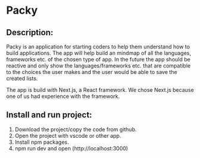 # Packy

## Description:

Packy is an application for starting coders to help them understand how to build applications. The app will help build an mindmap of all the languages, frameworks etc. of the chosen type of app. In the future the app should be reactive and only show the languages/frameworks etc. that are compatible to the choices the user makes and the user would be able to save the created lists.

The app is build with Next.js, a React framework. We chose Next.js because one of us had experience with the framework.

## Install and run project:

1. Download the project/copy the code from github.
2. Open the project with vscode or other app.
3. Install npm packages.
4. npm run dev and open (http://localhost:3000)
